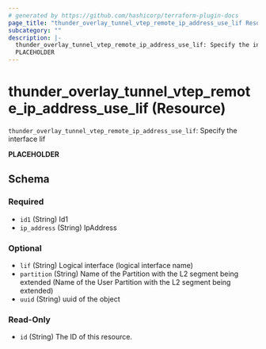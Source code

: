 ```yaml
---
# generated by https://github.com/hashicorp/terraform-plugin-docs
page_title: "thunder_overlay_tunnel_vtep_remote_ip_address_use_lif Resource - terraform-provider-thunder"
subcategory: ""
description: |-
  thunder_overlay_tunnel_vtep_remote_ip_address_use_lif: Specify the interface lif
  PLACEHOLDER
---
```


# thunder_overlay_tunnel_vtep_remote_ip_address_use_lif (Resource)

`thunder_overlay_tunnel_vtep_remote_ip_address_use_lif`: Specify the interface lif

__PLACEHOLDER__



<!-- schema generated by tfplugindocs -->
## Schema

### Required

- `id1` (String) Id1
- `ip_address` (String) IpAddress

### Optional

- `lif` (String) Logical interface (logical interface name)
- `partition` (String) Name of the Partition with the L2 segment being extended (Name of the User Partition with the L2 segment being extended)
- `uuid` (String) uuid of the object

### Read-Only

- `id` (String) The ID of this resource.


